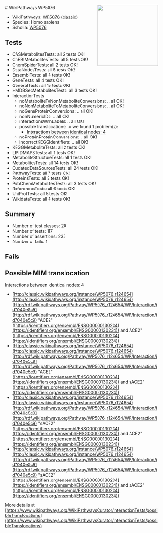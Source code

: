 <img style="float: right; width: 200px" src="https://upload.wikimedia.org/wikipedia/commons/thumb/8/83/Wplogo_with_text_500.png/640px-Wplogo_with_text_500.png" />
# WikiPathways WP5076

* WikiPathways: [WP5076](https://wikipathways.org/pathways/WP5076) ([classic](https://classic.wikipathways.org/instance/WP5076))
* Species: Homo sapiens
* Scholia: [WP5076](https://scholia.toolforge.org/wikipathways/WP5076)
## Tests
* CASMetabolitesTests: all 2 tests OK!
* ChEBIMetabolitesTests: all 5 tests OK!
* ChemSpiderTests: all 2 tests OK!
* DataNodesTests: all 5 tests OK!
* EnsemblTests: all 4 tests OK!
* GeneTests: all 4 tests OK!
* GeneralTests: all 15 tests OK!
* HMDBSecMetabolitesTests: all 3 tests OK!
* InteractionTests
    * noMetaboliteToNonMetaboliteConversions: .. all OK!
    * noNonMetaboliteToMetaboliteConversions: .. all OK!
    * noGeneProteinConversions: .. all OK!
    * nonNumericIDs: .. all OK!
    * interactionsWithLabels: .. all OK!
    * possibleTranslocations: .x we found 1 problem(s):
        * [Interactions between identical nodes: 4](#1c118209)
    * noProteinProteinConversions: .. all OK!
    * incorrectKEGGIdentifiers: .. all OK!
* KEGGMetaboliteTests: all 2 tests OK!
* LIPIDMAPSTests: all 1 tests OK!
* MetaboliteStructureTests: all 1 tests OK!
* MetabolitesTests: all 14 tests OK!
* OudatedDataSourcesTests: all 24 tests OK!
* PathwayTests: all 7 tests OK!
* ProteinsTests: all 2 tests OK!
* PubChemMetabolitesTests: all 3 tests OK!
* ReferencesTests: all 6 tests OK!
* UniProtTests: all 5 tests OK!
* WikidataTests: all 4 tests OK!


## Summary

* Number of test classes: 20
* Number of tests: 117
* Number of assertions: 235
* Number of fails: 1

## Fails

<a name="1c118209" />

## Possible MIM translocation

Interactions between identical nodes: 4

* [http://classic.wikipathways.org/instance/WP5076_r124654](http://classic.wikipathways.org/instance/WP5076_r124654) [http://rdf.wikipathways.org/Pathway/WP5076_r124654/WP/Interaction/id7040e5c9](http://rdf.wikipathways.org/Pathway/WP5076_r124654/WP/Interaction/id7040e5c9) "ACE2" ([https://identifiers.org/ensembl/ENSG00000130234](https://identifiers.org/ensembl/ENSG00000130234)) and 
ACE2" ([https://identifiers.org/ensembl/ENSG00000130234](https://identifiers.org/ensembl/ENSG00000130234))
* [http://classic.wikipathways.org/instance/WP5076_r124654](http://classic.wikipathways.org/instance/WP5076_r124654) [http://rdf.wikipathways.org/Pathway/WP5076_r124654/WP/Interaction/id7040e5c9](http://rdf.wikipathways.org/Pathway/WP5076_r124654/WP/Interaction/id7040e5c9) "ACE2" ([https://identifiers.org/ensembl/ENSG00000130234](https://identifiers.org/ensembl/ENSG00000130234)) and 
sACE2" ([https://identifiers.org/ensembl/ENSG00000130234](https://identifiers.org/ensembl/ENSG00000130234))
* [http://classic.wikipathways.org/instance/WP5076_r124654](http://classic.wikipathways.org/instance/WP5076_r124654) [http://rdf.wikipathways.org/Pathway/WP5076_r124654/WP/Interaction/id7040e5c9](http://rdf.wikipathways.org/Pathway/WP5076_r124654/WP/Interaction/id7040e5c9) "sACE2" ([https://identifiers.org/ensembl/ENSG00000130234](https://identifiers.org/ensembl/ENSG00000130234)) and 
ACE2" ([https://identifiers.org/ensembl/ENSG00000130234](https://identifiers.org/ensembl/ENSG00000130234))
* [http://classic.wikipathways.org/instance/WP5076_r124654](http://classic.wikipathways.org/instance/WP5076_r124654) [http://rdf.wikipathways.org/Pathway/WP5076_r124654/WP/Interaction/id7040e5c9](http://rdf.wikipathways.org/Pathway/WP5076_r124654/WP/Interaction/id7040e5c9) "sACE2" ([https://identifiers.org/ensembl/ENSG00000130234](https://identifiers.org/ensembl/ENSG00000130234)) and 
sACE2" ([https://identifiers.org/ensembl/ENSG00000130234](https://identifiers.org/ensembl/ENSG00000130234))


More details at [https://www.wikipathways.org/WikiPathwaysCurator/InteractionTests/possibleTranslocations](https://www.wikipathways.org/WikiPathwaysCurator/InteractionTests/possibleTranslocations)

